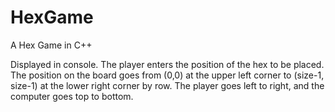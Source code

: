 # HexGame
A Hex Game in C++

Displayed in console. The player enters the position of the hex to be placed. The position on the board goes from (0,0) at the upper left corner to (size-1, size-1) at the lower right corner by row. The player goes left to right, and the computer goes top to bottom. 
